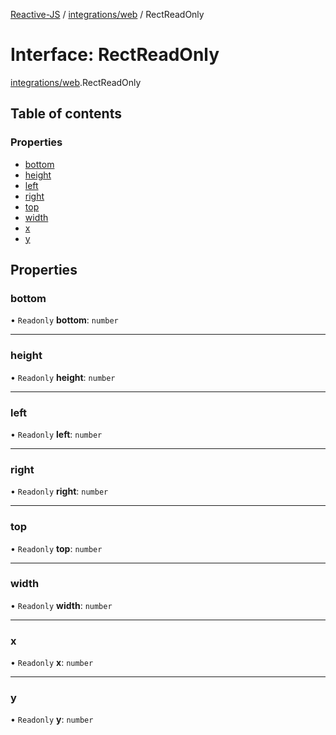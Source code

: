[Reactive-JS](../README.md) / [integrations/web](../modules/integrations_web.md) / RectReadOnly

# Interface: RectReadOnly

[integrations/web](../modules/integrations_web.md).RectReadOnly

## Table of contents

### Properties

- [bottom](integrations_web.RectReadOnly.md#bottom)
- [height](integrations_web.RectReadOnly.md#height)
- [left](integrations_web.RectReadOnly.md#left)
- [right](integrations_web.RectReadOnly.md#right)
- [top](integrations_web.RectReadOnly.md#top)
- [width](integrations_web.RectReadOnly.md#width)
- [x](integrations_web.RectReadOnly.md#x)
- [y](integrations_web.RectReadOnly.md#y)

## Properties

### bottom

• `Readonly` **bottom**: `number`

___

### height

• `Readonly` **height**: `number`

___

### left

• `Readonly` **left**: `number`

___

### right

• `Readonly` **right**: `number`

___

### top

• `Readonly` **top**: `number`

___

### width

• `Readonly` **width**: `number`

___

### x

• `Readonly` **x**: `number`

___

### y

• `Readonly` **y**: `number`
